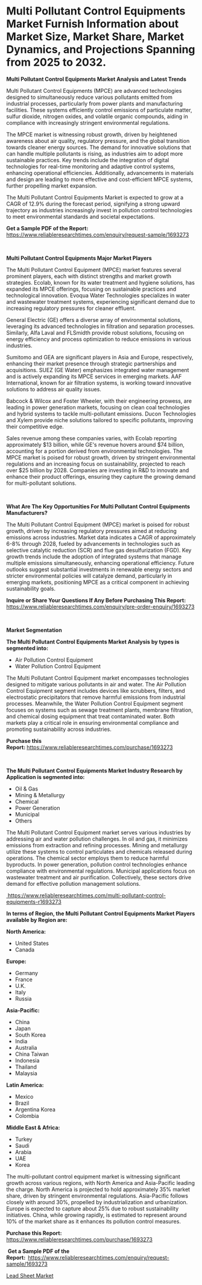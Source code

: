 <p><h1>Multi Pollutant Control Equipments Market Furnish Information about Market Size, Market Share, Market Dynamics, and Projections Spanning from 2025 to 2032.</h1></p><p><strong>Multi Pollutant Control Equipments Market Analysis and Latest Trends</strong></p>
<p><p>Multi Pollutant Control Equipments (MPCE) are advanced technologies designed to simultaneously reduce various pollutants emitted from industrial processes, particularly from power plants and manufacturing facilities. These systems efficiently control emissions of particulate matter, sulfur dioxide, nitrogen oxides, and volatile organic compounds, aiding in compliance with increasingly stringent environmental regulations.</p><p>The MPCE market is witnessing robust growth, driven by heightened awareness about air quality, regulatory pressure, and the global transition towards cleaner energy sources. The demand for innovative solutions that can handle multiple pollutants is rising, as industries aim to adopt more sustainable practices. Key trends include the integration of digital technologies for real-time monitoring and adaptive control systems, enhancing operational efficiencies. Additionally, advancements in materials and design are leading to more effective and cost-efficient MPCE systems, further propelling market expansion.</p><p>The Multi Pollutant Control Equipments Market is expected to grow at a CAGR of 12.9% during the forecast period, signifying a strong upward trajectory as industries increasingly invest in pollution control technologies to meet environmental standards and societal expectations.</p></p>
<p><strong>Get a Sample PDF of the Report:&nbsp;</strong> <a href="https://www.reliableresearchtimes.com/enquiry/request-sample/1693273?utm_campaign=1940&utm_medium=2&utm_source=Github&utm_content=ia&utm_term=08012025&utm_id=multi-pollutant-control-equipments">https://www.reliableresearchtimes.com/enquiry/request-sample/1693273</a></p>
<p>&nbsp;</p>
<p><strong>Multi Pollutant Control Equipments Major Market Players</strong></p>
<p><p>The Multi Pollutant Control Equipment (MPCE) market features several prominent players, each with distinct strengths and market growth strategies. Ecolab, known for its water treatment and hygiene solutions, has expanded its MPCE offerings, focusing on sustainable practices and technological innovation. Evoqua Water Technologies specializes in water and wastewater treatment systems, experiencing significant demand due to increasing regulatory pressures for cleaner effluent.</p><p>General Electric (GE) offers a diverse array of environmental solutions, leveraging its advanced technologies in filtration and separation processes. Similarly, Alfa Laval and FLSmidth provide robust solutions, focusing on energy efficiency and process optimization to reduce emissions in various industries.</p><p>Sumitomo and GEA are significant players in Asia and Europe, respectively, enhancing their market presence through strategic partnerships and acquisitions. SUEZ (GE Water) emphasizes integrated water management and is actively expanding its MPCE services in emerging markets. AAF International, known for air filtration systems, is working toward innovative solutions to address air quality issues.</p><p>Babcock & Wilcox and Foster Wheeler, with their engineering prowess, are leading in power generation markets, focusing on clean coal technologies and hybrid systems to tackle multi-pollutant emissions. Ducon Technologies and Xylem provide niche solutions tailored to specific pollutants, improving their competitive edge.</p><p>Sales revenue among these companies varies, with Ecolab reporting approximately $13 billion, while GE's revenue hovers around $74 billion, accounting for a portion derived from environmental technologies. The MPCE market is poised for robust growth, driven by stringent environmental regulations and an increasing focus on sustainability, projected to reach over $25 billion by 2028. Companies are investing in R&D to innovate and enhance their product offerings, ensuring they capture the growing demand for multi-pollutant solutions.</p></p>
<p>&nbsp;</p>
<p><strong>What Are The Key Opportunities For Multi Pollutant Control Equipments Manufacturers?</strong></p>
<p><p>The Multi Pollutant Control Equipment (MPCE) market is poised for robust growth, driven by increasing regulatory pressures aimed at reducing emissions across industries. Market data indicates a CAGR of approximately 6-8% through 2028, fueled by advancements in technologies such as selective catalytic reduction (SCR) and flue gas desulfurization (FGD). Key growth trends include the adoption of integrated systems that manage multiple emissions simultaneously, enhancing operational efficiency. Future outlooks suggest substantial investments in renewable energy sectors and stricter environmental policies will catalyze demand, particularly in emerging markets, positioning MPCE as a critical component in achieving sustainability goals.</p></p>
<p><strong>Inquire or Share Your Questions If Any Before Purchasing This Report:</strong> <a href="https://www.reliableresearchtimes.com/enquiry/pre-order-enquiry/1693273?utm_campaign=1940&utm_medium=2&utm_source=Github&utm_content=ia&utm_term=08012025&utm_id=multi-pollutant-control-equipments">https://www.reliableresearchtimes.com/enquiry/pre-order-enquiry/1693273</a></p>
<p>&nbsp;</p>
<p><strong>Market Segmentation</strong></p>
<p><strong>The Multi Pollutant Control Equipments Market Analysis by types is segmented into:</strong></p>
<p><ul><li>Air Pollution Control Equipment</li><li>Water Pollution Control Equipment</li></ul></p>
<p><p>The Multi Pollutant Control Equipment market encompasses technologies designed to mitigate various pollutants in air and water. The Air Pollution Control Equipment segment includes devices like scrubbers, filters, and electrostatic precipitators that remove harmful emissions from industrial processes. Meanwhile, the Water Pollution Control Equipment segment focuses on systems such as sewage treatment plants, membrane filtration, and chemical dosing equipment that treat contaminated water. Both markets play a critical role in ensuring environmental compliance and promoting sustainability across industries.</p></p>
<p><strong>Purchase this Report:&nbsp;</strong><a href="https://www.reliableresearchtimes.com/purchase/1693273?utm_campaign=1940&utm_medium=2&utm_source=Github&utm_content=ia&utm_term=08012025&utm_id=multi-pollutant-control-equipments">https://www.reliableresearchtimes.com/purchase/1693273</a></p>
<p>&nbsp;</p>
<p><strong>The Multi Pollutant Control Equipments Market Industry Research by Application is segmented into:</strong></p>
<p><ul><li>Oil & Gas</li><li>Mining & Metallurgy</li><li>Chemical</li><li>Power Generation</li><li>Municipal</li><li>Others</li></ul></p>
<p><p>The Multi Pollutant Control Equipment market serves various industries by addressing air and water pollution challenges. In oil and gas, it minimizes emissions from extraction and refining processes. Mining and metallurgy utilize these systems to control particulates and chemicals released during operations. The chemical sector employs them to reduce harmful byproducts. In power generation, pollution control technologies enhance compliance with environmental regulations. Municipal applications focus on wastewater treatment and air purification. Collectively, these sectors drive demand for effective pollution management solutions.</p></p>
<p><a href="https://www.reliableresearchtimes.com/multi-pollutant-control-equipments-r1693273?utm_campaign=1940&utm_medium=2&utm_source=Github&utm_content=ia&utm_term=08012025&utm_id=multi-pollutant-control-equipments">&nbsp;https://www.reliableresearchtimes.com/multi-pollutant-control-equipments-r1693273</a></p>
<p><strong>In terms of Region, the Multi Pollutant Control Equipments Market Players available by Region are:</strong></p>
<p>
    <p> <strong> North America: </strong>
        <ul>
            <li>United States</li>
            <li>Canada</li>
        </ul>
        </p> 
    <p> <strong> Europe: </strong>
        <ul>
            <li>Germany</li>
            <li>France</li>
            <li>U.K.</li>
            <li>Italy</li>
            <li>Russia</li>
        </ul>
        </p> 
    <p> <strong> Asia-Pacific: </strong>
        <ul>
            <li>China</li>
            <li>Japan</li>
            <li>South Korea</li>
            <li>India</li>
            <li>Australia</li>
            <li>China Taiwan</li>
            <li>Indonesia</li>
            <li>Thailand</li>
            <li>Malaysia</li>
        </ul>
        </p> 
    <p> <strong> Latin America: </strong>
        <ul>
            <li>Mexico</li>
            <li>Brazil</li>
            <li>Argentina Korea</li>
            <li>Colombia</li>
        </ul>
        </p> 
    <p> <strong> Middle East & Africa: </strong>
        <ul>
            <li>Turkey</li>
            <li>Saudi</li>
            <li>Arabia</li>
            <li>UAE</li>
            <li>Korea</li>
        </ul>
    </p>
    </p>
<p><p>The multi-pollutant control equipment market is witnessing significant growth across various regions, with North America and Asia-Pacific leading the charge. North America is projected to hold approximately 35% market share, driven by stringent environmental regulations. Asia-Pacific follows closely with around 30%, propelled by industrialization and urbanization. Europe is expected to capture about 25% due to robust sustainability initiatives. China, while growing rapidly, is estimated to represent around 10% of the market share as it enhances its pollution control measures.</p></p>
<p><strong>Purchase this Report: </strong><a href="https://www.reliableresearchtimes.com/purchase/1693273?utm_campaign=1940&utm_medium=2&utm_source=Github&utm_content=ia&utm_term=08012025&utm_id=multi-pollutant-control-equipments">https://www.reliableresearchtimes.com/purchase/1693273</a></p>
<p>&nbsp;<strong>Get a Sample PDF of the Report:&nbsp;&nbsp;</strong><a href="https://www.reliableresearchtimes.com/enquiry/request-sample/1693273?utm_campaign=1940&utm_medium=2&utm_source=Github&utm_content=ia&utm_term=08012025&utm_id=multi-pollutant-control-equipments">https://www.reliableresearchtimes.com/enquiry/request-sample/1693273</a></p>
<p><strong></strong></p>
<p><p><a href="https://github.com/marloy8/Market-Research-Report-List-6/blob/main/lead-sheet-market.md?utm_campaign=1940&utm_medium=2&utm_source=Github&utm_content=ia&utm_term=08012025&utm_id=multi-pollutant-control-equipments">Lead Sheet Market</a></p></p>